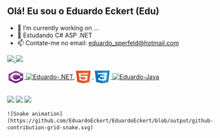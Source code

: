 ## Olá! Eu sou o Eduardo Eckert (Edu)

- 🔭 I’m currently working on ...
- 🌱 Estudando C# ASP .NET
- 📫 Contate-me no email: eduardo_sperfeld@hotmail.com

<div>
  <a href="https://github.com/EduardoEckert">
  <img height="180em" src="https://github-readme-stats.vercel.app/api?username=EduardoEckert&show_icons=true&theme=synthwave&include_all_commits=true&count_private=true"/>
  <img height="180em" src="https://github-readme-stats.vercel.app/api/top-langs/?username=EduardoEckert&layout=compact&langs_count=7&theme=synthwave"/>
</div>
<div style="display: inline_block"><br>
  
  <img align="center" alt="Eduardo-Csharp" height="30" width="40" src="https://raw.githubusercontent.com/devicons/devicon/master/icons/csharp/csharp-original.svg">
  
  <img align="center" alt="Eduardo-.NET" height="30" width="40" src="https://cdn.jsdelivr.net/gh/devicons/devicon/icons/dotnetcore/dotnetcore-original.svg" >
  
  <img align="center" alt="Eduardo-HTML" height="30" width="40" src="https://raw.githubusercontent.com/devicons/devicon/master/icons/html5/html5-original.svg">
  
  <img align="center" alt="Eduardo-CSS" height="30" width="40" src="https://raw.githubusercontent.com/devicons/devicon/master/icons/css3/css3-original.svg">
  
  <img align="center" alt="Eduardo-Java" height="30" width="40" src="https://cdn.jsdelivr.net/gh/devicons/devicon/icons/java/java-plain.svg"  >
 
  
</div>
  
  ##
  
  <div>
      <a href="https://www.linkedin.com/in/eduardo-eckert-9432b61b1/" target="_blank"><img src="https://img.shields.io/badge/-LinkedIn-%230077B5?style=for-the-badge&logo=linkedin&logoColor=white" target="_blank"></a>
  <a href = "mailto:contatoeduardo_sperfeld@hotmail.com"><img src="https://img.shields.io/badge/Microsoft_Outlook-0078D4?style=for-the-badge&logo=microsoft-outlook&logoColor=white" target="_blank"></a>
      <a href="https://www.instagram.com/edueckert_/" target="_blank"><img src="https://img.shields.io/badge/-Instagram-%23E4405F?style=for-the-badge&logo=instagram&logoColor=white" target="_blank"></a>
    
    ![Snake animation](https://github.com/EduardoEckert/EduardoEckert/blob/output/github-contribution-grid-snake.svg)

  </div>
  
